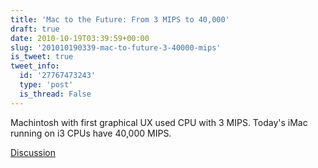 ```yaml
---
title: 'Mac to the Future: From 3 MIPS to 40,000'
draft: true
date: 2010-10-19T03:39:59+00:00
slug: '201010190339-mac-to-future-3-40000-mips'
is_tweet: true
tweet_info:
  id: '27767473243'
  type: 'post'
  is_thread: False
---
```




Machintosh with first graphical UX used CPU with 3 MIPS. Today's iMac running on i3 CPUs have 40,000 MIPS.

[Discussion](https://x.com/sytelus/status/27767473243)

